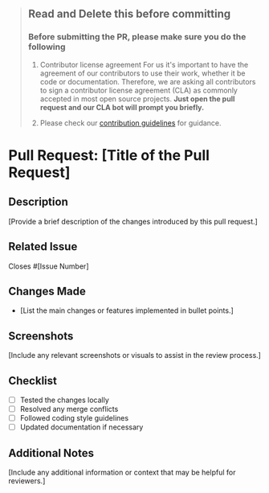 > ## Read and Delete this before committing
>
> ### Before submitting the PR, please make sure you do the following
>
> 1. Contributor license agreement
>    For us it's important to have the agreement of our contributors to use their work, whether it be code or documentation. Therefore, we are asking all contributors to sign a contributor license agreement (CLA) as commonly accepted in most open source projects. **Just open the pull request and our CLA bot will prompt you briefly.**
>
> 2. Please check our [contribution guidelines](https://github.com/ignacio-nacho-barbano/typescale-garden?tab=coc-ov-file#readme) for guidance.

# Pull Request: [Title of the Pull Request]

## Description

[Provide a brief description of the changes introduced by this pull request.]

## Related Issue

Closes #[Issue Number]

## Changes Made

- [List the main changes or features implemented in bullet points.]

## Screenshots

[Include any relevant screenshots or visuals to assist in the review process.]

## Checklist

- [ ] Tested the changes locally
- [ ] Resolved any merge conflicts
- [ ] Followed coding style guidelines
- [ ] Updated documentation if necessary

## Additional Notes

[Include any additional information or context that may be helpful for reviewers.]
